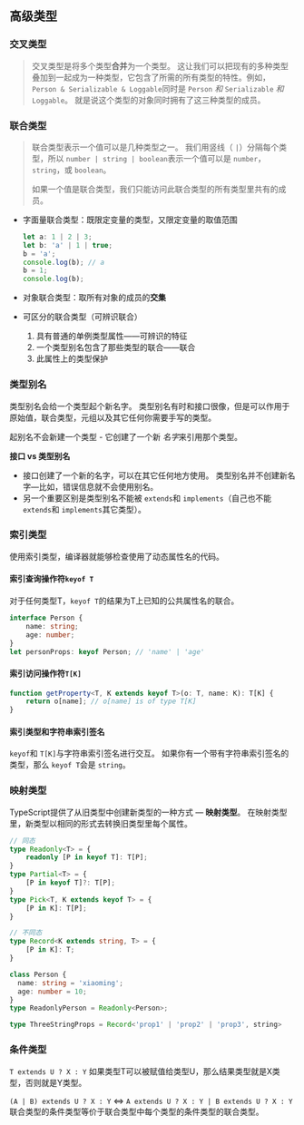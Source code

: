 ## 高级类型

### 交叉类型

> 交叉类型是将多个类型**合并**为一个类型。 这让我们可以把现有的多种类型叠加到一起成为一种类型，它包含了所需的所有类型的特性。例如， `Person & Serializable & Loggable`同时是 `Person` *和* `Serializable` *和* `Loggable`。 就是说这个类型的对象同时拥有了这三种类型的成员。

### 联合类型

> 联合类型表示一个值可以是几种类型之一。 我们用竖线（ `|`）分隔每个类型，所以 `number | string | boolean`表示一个值可以是 `number`， `string`，或 `boolean`。
>
> 如果一个值是联合类型，我们只能访问此联合类型的所有类型里共有的成员。

- 字面量联合类型：既限定变量的类型，又限定变量的取值范围

  ```typescript
  let a: 1 | 2 | 3;
  let b: 'a' | 1 | true;
  b = 'a';
  console.log(b); // a
  b = 1;
  console.log(b);
  ```

- 对象联合类型：取所有对象的成员的**交集**

- 可区分的联合类型（可辨识联合）

  1. 具有普通的单例类型属性——可辨识的特征
  2. 一个类型别名包含了那些类型的联合——联合
  3. 此属性上的类型保护



### 类型别名

类型别名会给一个类型起个新名字。 类型别名有时和接口很像，但是可以作用于原始值，联合类型，元组以及其它任何你需要手写的类型。

起别名不会新建一个类型 - 它创建了一个新 *名字*来引用那个类型。

**接口 vs 类型别名**

- 接口创建了一个新的名字，可以在其它任何地方使用。 类型别名并不创建新名字—比如，错误信息就不会使用别名。
- 另一个重要区别是类型别名不能被 `extends`和 `implements`（自己也不能 `extends`和 `implements`其它类型）。



### 索引类型

使用索引类型，编译器就能够检查使用了动态属性名的代码。 

#### 索引查询操作符`keyof T`	

对于任何类型T，`keyof T`的结果为T上已知的公共属性名的联合。

```typescript
interface Person {
    name: string;
    age: number;
}
let personProps: keyof Person; // 'name' | 'age'
```

#### 索引访问操作符`T[K]`

```typescript
function getProperty<T, K extends keyof T>(o: T, name: K): T[K] {
    return o[name]; // o[name] is of type T[K]
}
```

#### 索引类型和字符串索引签名

`keyof`和 `T[K]`与字符串索引签名进行交互。 如果你有一个带有字符串索引签名的类型，那么 `keyof T`会是 `string`。



### 映射类型

TypeScript提供了从旧类型中创建新类型的一种方式 — **映射类型**。 在映射类型里，新类型以相同的形式去转换旧类型里每个属性。

```typescript
// 同态
type Readonly<T> = {
    readonly [P in keyof T]: T[P];
}
type Partial<T> = {
    [P in keyof T]?: T[P];
}
type Pick<T, K extends keyof T> = {
    [P in K]: T[P];
}

// 不同态
type Record<K extends string, T> = {
    [P in K]: T;
}

class Person {
  name: string = 'xiaoming';
  age: number = 10;
}
type ReadonlyPerson = Readonly<Person>;

type ThreeStringProps = Record<'prop1' | 'prop2' | 'prop3', string>

```



### 条件类型

`T extends U ? X : Y` 如果类型T可以被赋值给类型U，那么结果类型就是X类型，否则就是Y类型。

`(A | B) extends U ? X : Y`  <=> `A extends U ? X : Y | B extends U ? X : Y`联合类型的条件类型等价于联合类型中每个类型的条件类型的联合类型。